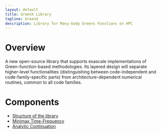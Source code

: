```yaml
---
layout: default
title: GreenX Library
tagline: GreenX
description: Library for Many-body Greens Functions on HPC
---
```


# Overview

A new open-source library that supports exascale implementations of Green-function-based methodologies. Its layered design will separate higher-level functionalities (distinguishing between code-independent and code-family-specific parts) from architecture-dependent numerical routines, common to all code families.

# Components
- [Structure of the library](structure.md)
- [Minimax Time-Frequency](gx_time_frequency.md)
- [Analytic Continuation](gx_ac.md)
